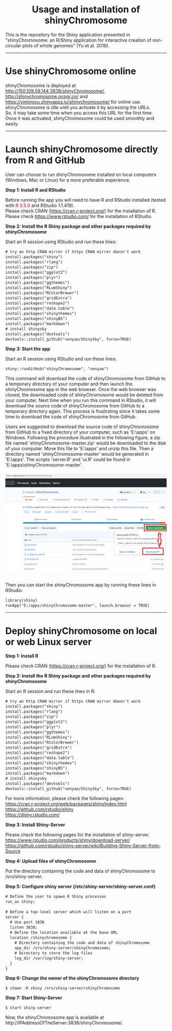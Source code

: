 <h1><center> Usage and installation of shinyChromosome </center></h1>

This is the repository for the Shiny application presented in "shinyChromosome: an R/Shiny application for interactive creation of non-circular plots of whole genomes" (Yu et al. 2018).

*****


#	Use shinyChromosome online

shinyChromosome is deployed at http://150.109.59.144:3838/shinyChromosome/, http://shinychromosome.ncpgr.cn/ and https://yimingyu.shinyapps.io/shinychromosome/ for online use.  
shinyChromosome is idle until you activate it by accessing the URLs.  
So, it may take some time when you access this URL for the first time.   
Once it was activated, shinyChromosome could be used smoothly and easily.

*****

#	Launch shinyChromosome directly from R and GitHub

User can choose to run shinyChromosome installed on local computers (Windows, Mac or Linux) for a more preferable experience.

**Step 1: Install R and RStudio**

Before running the app you will need to have R and RStudio installed (tested with <font color="red">R 3.5.0</font> and RStudio 1.1.419).  
Please check CRAN (https://cran.r-project.org/) for the installation of R.  
Please check https://www.rstudio.com/ for the installation of RStudio.  

**Step 2: Install the R Shiny package and other packages required by shinyChromosome**

Start an R session using RStudio and run these lines:  
```
# try an http CRAN mirror if https CRAN mirror doesn't work
install.packages("shiny")
install.packages("rlang")
install.packages("zip")
install.packages("ggplot2")
install.packages("plyr")
install.packages("ggthemes")
install.packages("RLumShiny")
install.packages("RColorBrewer")
install.packages("gridExtra")
install.packages("reshape2")
install.packages("data.table")
install.packages("shinythemes")
install.packages("shinyBS")
install.packages("markdown")
# install shinysky  
install.packages("devtools")  
devtools::install_github("venyao/ShinySky", force=TRUE)  
```

**Step 3: Start the app**  

Start an R session using RStudio and run these lines:  
```
shiny::runGitHub("shinyChromosome", "venyao")  
```
This command will download the code of shinyChromosome from GitHub to a temporary directory of your computer and then launch the shinyChromosome app in the web browser. Once the web browser was closed, the downloaded code of shinyChromosome would be deleted from your computer. Next time when you run this command in RStudio, it will download the source code of shinyChromosome from GitHub to a temporary directory again. This process is frustrating since it takes some time to download the code of shinyChromosome from GitHub.  

Users are suggested to download the source code of shinyChromosome from GitHub to a fixed directory of your computer, such as 'E:\apps' on Windows. Following the procedure illustrated in the following figure, a zip file named 'shinyChromosome-master.zip' would be downloaded to the disk of your computer. Move this file to 'E:\apps' and unzip this file. Then a directory named 'shinyChromosome-master' would be generated in 'E:\apps'. The scripts 'server.R' and 'ui.R' could be found in 'E:\apps\shinyChromosome-master'.  
<br>
<img src="shinyChromosome.png" width="890"/>  
<br>

Then you can start the shinyChromosome app by running these lines in RStudio.  
```
library(shiny)
runApp("E:/apps/shinyChromosome-master", launch.browser = TRUE)
```

*****

#	Deploy shinyChromosome on local or web Linux server

**Step 1: Install R**  

Please check CRAN (https://cran.r-project.org/) for the installation of R.

**Step 2: Install the R Shiny package and other packages required by shinyChromosome**  

Start an R session and run these lines in R:  
```
# try an http CRAN mirror if https CRAN mirror doesn't work  
install.packages("shiny")
install.packages("rlang")
install.packages("zip")
install.packages("ggplot2")
install.packages("plyr")
install.packages("ggthemes")
install.packages("RLumShiny")
install.packages("RColorBrewer")
install.packages("gridExtra")
install.packages("reshape2")
install.packages("data.table")
install.packages("shinythemes")
install.packages("shinyBS")
install.packages("markdown")
# install shinysky  
install.packages("devtools")  
devtools::install_github("venyao/ShinySky", force=TRUE)  
```

For more information, please check the following pages:  
https://cran.r-project.org/web/packages/shiny/index.html  
https://github.com/rstudio/shiny  
https://shiny.rstudio.com/  

**Step 3: Install Shiny-Server**

Please check the following pages for the installation of shiny-server.  
https://www.rstudio.com/products/shiny/download-server/  
https://github.com/rstudio/shiny-server/wiki/Building-Shiny-Server-from-Source  

**Step 4: Upload files of shinyChromosome**

Put the directory containing the code and data of shinyChromosome to /srv/shiny-server.  

**Step 5: Configure shiny server (/etc/shiny-server/shiny-server.conf)**

```
# Define the user to spawn R Shiny processes
run_as shiny;

# Define a top-level server which will listen on a port
server {  
  # Use port 3838  
  listen 3838;  
  # Define the location available at the base URL  
  location /shinychromosome {  
    # Directory containing the code and data of shinyChromosome  
    app_dir /srv/shiny-server/shinyChromosome;  
    # Directory to store the log files  
    log_dir /var/log/shiny-server;  
  }  
}  
```

**Step 6: Change the owner of the shinyChromosome directory**

```
$ chown -R shiny /srv/shiny-server/shinyChromosome  
```

**Step 7: Start Shiny-Server**

```
$ start shiny-server  
```

Now, the shinyChromosome app is available at http://IPAddressOfTheServer:3838/shinyChromosome/.  



